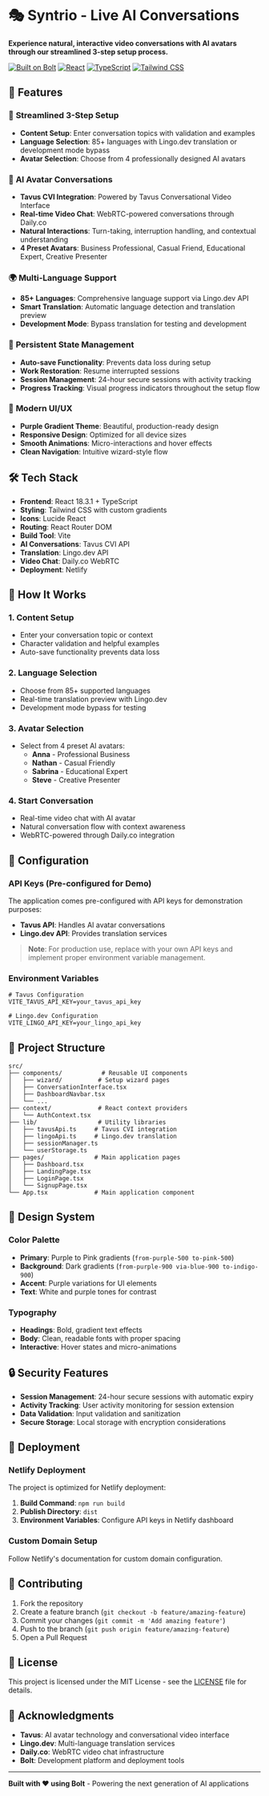 # 🎭 Syntrio - Live AI Conversations

**Experience natural, interactive video conversations with AI avatars through our streamlined 3-step setup process.**

[![Built on Bolt](https://img.shields.io/badge/Built%20on-Bolt-purple?style=for-the-badge)](https://bolt.new)
[![React](https://img.shields.io/badge/React-18.3.1-blue?style=for-the-badge&logo=react)](https://reactjs.org/)
[![TypeScript](https://img.shields.io/badge/TypeScript-5.5.3-blue?style=for-the-badge&logo=typescript)](https://www.typescriptlang.org/)
[![Tailwind CSS](https://img.shields.io/badge/Tailwind%20CSS-3.4.1-38B2AC?style=for-the-badge&logo=tailwind-css)](https://tailwindcss.com/)

## 🌟 Features

### 🚀 **Streamlined 3-Step Setup**
- **Content Setup**: Enter conversation topics with validation and examples
- **Language Selection**: 85+ languages with Lingo.dev translation or development mode bypass
- **Avatar Selection**: Choose from 4 professionally designed AI avatars

### 🤖 **AI Avatar Conversations**
- **Tavus CVI Integration**: Powered by Tavus Conversational Video Interface
- **Real-time Video Chat**: WebRTC-powered conversations through Daily.co
- **Natural Interactions**: Turn-taking, interruption handling, and contextual understanding
- **4 Preset Avatars**: Business Professional, Casual Friend, Educational Expert, Creative Presenter

### 🌍 **Multi-Language Support**
- **85+ Languages**: Comprehensive language support via Lingo.dev API
- **Smart Translation**: Automatic language detection and translation preview
- **Development Mode**: Bypass translation for testing and development

### 💾 **Persistent State Management**
- **Auto-save Functionality**: Prevents data loss during setup
- **Work Restoration**: Resume interrupted sessions
- **Session Management**: 24-hour secure sessions with activity tracking
- **Progress Tracking**: Visual progress indicators throughout the setup flow

### 🎨 **Modern UI/UX**
- **Purple Gradient Theme**: Beautiful, production-ready design
- **Responsive Design**: Optimized for all device sizes
- **Smooth Animations**: Micro-interactions and hover effects
- **Clean Navigation**: Intuitive wizard-style flow

## 🛠️ Tech Stack

- **Frontend**: React 18.3.1 + TypeScript
- **Styling**: Tailwind CSS with custom gradients
- **Icons**: Lucide React
- **Routing**: React Router DOM
- **Build Tool**: Vite
- **AI Conversations**: Tavus CVI API
- **Translation**: Lingo.dev API
- **Video Chat**: Daily.co WebRTC
- **Deployment**: Netlify

## 🎯 How It Works

### 1. **Content Setup**
- Enter your conversation topic or context
- Character validation and helpful examples
- Auto-save functionality prevents data loss

### 2. **Language Selection**
- Choose from 85+ supported languages
- Real-time translation preview with Lingo.dev
- Development mode bypass for testing

### 3. **Avatar Selection**
- Select from 4 preset AI avatars:
  - **Anna** - Professional Business
  - **Nathan** - Casual Friendly
  - **Sabrina** - Educational Expert
  - **Steve** - Creative Presenter

### 4. **Start Conversation**
- Real-time video chat with AI avatar
- Natural conversation flow with context awareness
- WebRTC-powered through Daily.co integration

## 🔧 Configuration

### API Keys (Pre-configured for Demo)
The application comes pre-configured with API keys for demonstration purposes:

- **Tavus API**: Handles AI avatar conversations
- **Lingo.dev API**: Provides translation services

> **Note**: For production use, replace with your own API keys and implement proper environment variable management.

### Environment Variables
```env
# Tavus Configuration
VITE_TAVUS_API_KEY=your_tavus_api_key

# Lingo.dev Configuration  
VITE_LINGO_API_KEY=your_lingo_api_key
```

## 📁 Project Structure

```
src/
├── components/           # Reusable UI components
│   ├── wizard/          # Setup wizard pages
│   ├── ConversationInterface.tsx
│   ├── DashboardNavbar.tsx
│   └── ...
├── context/             # React context providers
│   └── AuthContext.tsx
├── lib/                 # Utility libraries
│   ├── tavusApi.ts     # Tavus CVI integration
│   ├── lingoApi.ts     # Lingo.dev translation
│   ├── sessionManager.ts
│   └── userStorage.ts
├── pages/              # Main application pages
│   ├── Dashboard.tsx
│   ├── LandingPage.tsx
│   ├── LoginPage.tsx
│   └── SignupPage.tsx
└── App.tsx             # Main application component
```

## 🎨 Design System

### Color Palette
- **Primary**: Purple to Pink gradients (`from-purple-500 to-pink-500`)
- **Background**: Dark gradients (`from-purple-900 via-blue-900 to-indigo-900`)
- **Accent**: Purple variations for UI elements
- **Text**: White and purple tones for contrast

### Typography
- **Headings**: Bold, gradient text effects
- **Body**: Clean, readable fonts with proper spacing
- **Interactive**: Hover states and micro-animations

## 🔒 Security Features

- **Session Management**: 24-hour secure sessions with automatic expiry
- **Activity Tracking**: User activity monitoring for session extension
- **Data Validation**: Input validation and sanitization
- **Secure Storage**: Local storage with encryption considerations

## 🚀 Deployment

### Netlify Deployment
The project is optimized for Netlify deployment:

1. **Build Command**: `npm run build`
2. **Publish Directory**: `dist`
3. **Environment Variables**: Configure API keys in Netlify dashboard

### Custom Domain Setup
Follow Netlify's documentation for custom domain configuration.

## 🤝 Contributing

1. Fork the repository
2. Create a feature branch (`git checkout -b feature/amazing-feature`)
3. Commit your changes (`git commit -m 'Add amazing feature'`)
4. Push to the branch (`git push origin feature/amazing-feature`)
5. Open a Pull Request

## 📝 License

This project is licensed under the MIT License - see the [LICENSE](LICENSE) file for details.

## 🙏 Acknowledgments

- **Tavus**: AI avatar technology and conversational video interface
- **Lingo.dev**: Multi-language translation services
- **Daily.co**: WebRTC video chat infrastructure
- **Bolt**: Development platform and deployment tools

---

**Built with ❤️ using Bolt** - Powering the next generation of AI applications

